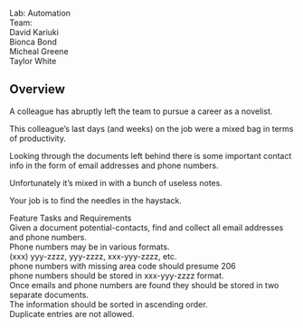 Lab: Automation  
Team:  
David Kariuki  
Bionca Bond  
Micheal Greene  
Taylor White  

## Overview
A colleague has abruptly left the team to pursue a career as a novelist.

This colleague’s last days (and weeks) on the job were a mixed bag in terms of productivity.

Looking through the documents left behind there is some important contact info in the form of email addresses and phone numbers.

Unfortunately it’s mixed in with a bunch of useless notes.

Your job is to find the needles in the haystack.

Feature Tasks and Requirements  
  Given a document potential-contacts, find and collect all email addresses and phone numbers.  
  Phone numbers may be in various formats.  
  (xxx) yyy-zzzz, yyy-zzzz, xxx-yyy-zzzz, etc.  
  phone numbers with missing area code should presume 206  
  phone numbers should be stored in xxx-yyy-zzzz format.  
  Once emails and phone numbers are found they should be stored in two separate documents.  
  The information should be sorted in ascending order.  
  Duplicate entries are not allowed.  
